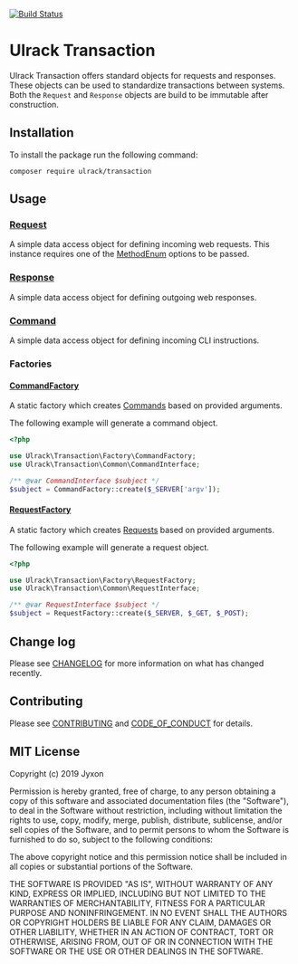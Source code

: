 [![Build Status](https://travis-ci.com/ulrack/transaction.svg?branch=master)](https://travis-ci.com/ulrack/transaction)

# Ulrack Transaction

Ulrack Transaction offers standard objects for requests and responses.
These objects can be used to standardize transactions between systems.
Both the `Request` and `Response` objects are build to be immutable after construction.

## Installation

To install the package run the following command:

```
composer require ulrack/transaction
```

## Usage

### [Request](src/Transaction/Request.php)

A simple data access object for defining incoming web requests.
This instance requires one of the [MethodEnum](src/Common/MethodEnum.php) 
options to be passed.

### [Response](src/Transaction/Response.php)

A simple data access object for defining outgoing web responses. 

### [Command](src/Transaction/Command.php)

A simple data access object for defining incoming CLI instructions. 

### Factories

#### [CommandFactory](src/Factory/CommandFactory.php)

A static factory which creates [Commands](src/Transaction/Command.php) based on
provided arguments. 

The following example will generate a command object.

```php
<?php

use Ulrack\Transaction\Factory\CommandFactory;
use Ulrack\Transaction\Common\CommandInterface;

/** @var CommandInterface $subject */
$subject = CommandFactory::create($_SERVER['argv']);
```

#### [RequestFactory](src/Factory/RequestFactory.php)

A static factory which creates [Requests](src/Transaction/Request.php) based on
provided arguments. 

The following example will generate a request object.

```php
<?php

use Ulrack\Transaction\Factory\RequestFactory;
use Ulrack\Transaction\Common\RequestInterface;

/** @var RequestInterface $subject */
$subject = RequestFactory::create($_SERVER, $_GET, $_POST);
```

## Change log

Please see [CHANGELOG](CHANGELOG.md) for more information on what has changed recently.

## Contributing

Please see [CONTRIBUTING](CONTRIBUTING.md) and [CODE_OF_CONDUCT](CODE_OF_CONDUCT.md) for details.

## MIT License

Copyright (c) 2019 Jyxon

Permission is hereby granted, free of charge, to any person obtaining a copy
of this software and associated documentation files (the "Software"), to deal
in the Software without restriction, including without limitation the rights
to use, copy, modify, merge, publish, distribute, sublicense, and/or sell
copies of the Software, and to permit persons to whom the Software is
furnished to do so, subject to the following conditions:

The above copyright notice and this permission notice shall be included in all
copies or substantial portions of the Software.

THE SOFTWARE IS PROVIDED "AS IS", WITHOUT WARRANTY OF ANY KIND, EXPRESS OR
IMPLIED, INCLUDING BUT NOT LIMITED TO THE WARRANTIES OF MERCHANTABILITY,
FITNESS FOR A PARTICULAR PURPOSE AND NONINFRINGEMENT. IN NO EVENT SHALL THE
AUTHORS OR COPYRIGHT HOLDERS BE LIABLE FOR ANY CLAIM, DAMAGES OR OTHER
LIABILITY, WHETHER IN AN ACTION OF CONTRACT, TORT OR OTHERWISE, ARISING FROM,
OUT OF OR IN CONNECTION WITH THE SOFTWARE OR THE USE OR OTHER DEALINGS IN THE
SOFTWARE.
